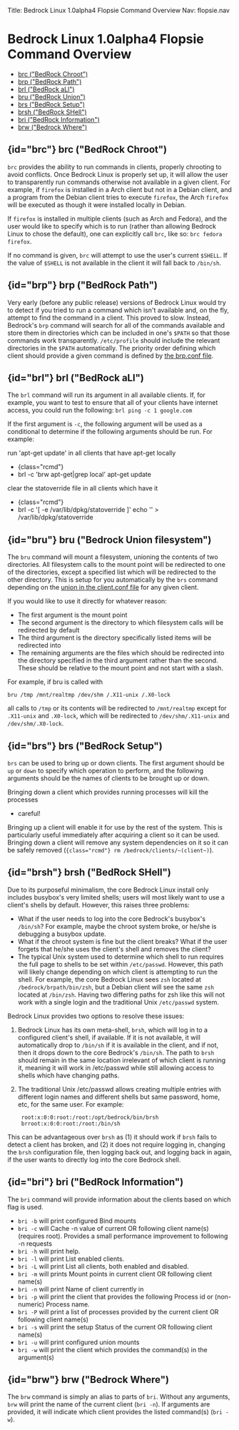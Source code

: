Title: Bedrock Linux 1.0alpha4 Flopsie Command Overview
Nav: flopsie.nav

Bedrock Linux 1.0alpha4 Flopsie Command Overview
==============================================


- [brc ("BedRock Chroot")](#brc)
- [brp ("BedRock Path")](#brp)
- [brl ("BedRock aLl")](#brl)
- [bru ("BedRock Union")](#bru)
- [brs ("BedRock Setup")](#brs)
- [brsh ("BedRock SHell")](#brsh)
- [bri ("BedRock Information")](#bri)
- [brw ("Bedrock Where")](#brw)

## {id="brc"} brc ("BedRock Chroot")

`brc` provides the ability to run commands in clients, properly chrooting to
avoid conflicts.  Once Bedrock Linux is properly set up, it will allow the user
to transparently run commands otherwise not available in a given client.  For
example, if `firefox` is installed in a Arch client but not in a Debian client,
and a program from the Debian client tries to execute `firefox`, the Arch
`firefox` will be executed as though it were installed locally in Debian.

If `firefox` is installed in multiple clients (such as Arch and Fedora), and
the user would like to specify which is to run (rather than allowing Bedrock
Linux to chose the default), one can explicitly call `brc`, like so: `brc
fedora firefox`.

If no command is given, `brc` will attempt to use the user's current `$SHELL`.
If the value of `$SHELL` is not available in the client it will fall back to
`/bin/sh`.


## {id="brp"} brp ("BedRock Path")

Very early (before any public release) versions of Bedrock Linux would try to
detect if you tried to run a command which isn't available and, on the fly,
attempt to find the command in a client. This proved to slow. Instead,
Bedrock's `brp` command will search for all of the commands available and store
them in directories which can be included in one's `$PATH` so that those
commands work transparently.  `/etc/profile` should include the relevant
directories in the `$PATH` automatically.  The priority order defining which
client should provide a given command is defined by [the brp.conf
file](configure.html#brpconf).


## {id="brl"} brl ("BedRock aLl")

The `brl` command will run its argument in all available clients. If, for
example, you want to test to ensure that all of your clients have internet
access, you could run the following: `brl ping -c 1 google.com`

If the first argument is `-c`, the following argument will be used as a
conditional to determine if the following arguments should be run.  For example:

run 'apt-get update' in all clients that have apt-get locally

- {class="rcmd"} 
- brl -c 'brw apt-get|grep local' apt-get update

clear the statoverride file in all clients which have it

- {class="rcmd"} 
- brl -c '[ -e /var/lib/dpkg/statoverride ]' echo '' > /var/lib/dpkg/statoverride


## {id="bru"} bru ("Bedrock Union filesystem")

The `bru` command will mount a filesystem, unioning the contents of two
directories.  All filesystem calls to the mount point will be redirected to one
of the directories, except a specified list which will be redirected to the
other directory.  This is setup for you automatically by the `brs` command
depending on the [union in the client.conf file](#configure.html#union) for any
given client.

If you would like to use it directly for whatever reason:

- The first argument is the mount point
- The second argument is the directory to which filesystem calls will be redirected by default
- The third argument is the directory specifically listed items will be redirected into
- The remaining arguments are the files which should be redirected into the
  directory specified in the third argument rather than the second.  These
  should be relative to the mount point and not start with a slash.

For example, if bru is called with

    bru /tmp /mnt/realtmp /dev/shm /.X11-unix /.X0-lock

all calls to `/tmp` or its contents will be redirected to `/mnt/realtmp` except
for `.X11-unix` and `.X0-lock`, which will be redirected to
`/dev/shm/.X11-unix` and `/dev/shm/.X0-lock`.


## {id="brs"} brs ("BedRock Setup")

`brs` can be used to bring up or down clients.  The first argument should be
`up` or `down` to specify which operation to perform, and the following
arguments should be the names of clients to be brought up or down.

Bringing down a client which provides running processes will kill the processes
- careful!

Bringing up a client will enable it for use by the rest of the system.  This is
particularly useful immediately after acquiring a client so it can be used.
Bringing down a client will remove any system dependencies on it so it can be
safely removed (`{class="rcmd"} rm /bedrock/clients/~(client~)`).


## {id="brsh"} brsh ("BedRock SHell")

Due to its purposeful minimalism, the core Bedrock Linux install only includes
busybox's very limited shells; users will most likely want to use a client's
shells by default. However, this raises three problems:

- What if the user needs to log into the core Bedrock's busybox's `/bin/sh`? For
  example, maybe the chroot system broke, or he/she is debugging a busybox
  update.
- What if the chroot system is fine but the client breaks? What if the user
  forgets that he/she uses the client's shell and removes the client?
- The typical Unix system used to determine which shell to run requires the
  full page to shells to be set within `/etc/passwd`. However, this path will
  likely change depending on which client is attempting to run the shell. For
  example, the core Bedrock Linux sees `zsh` located at `/bedrock/brpath/bin/zsh`, but
  a Debian client will see the same `zsh` located at `/bin/zsh`. Having two
  differing paths for zsh like this will not work with a single login and the
  traditional Unix `/etc/passwd` system.

Bedrock Linux provides two options to resolve these issues:

1. Bedrock Linux has its own meta-shell, `brsh`, which will log in to a
configured client's shell, if available. If it is not available, it will
automatically drop to `/bin/sh` if it is available in the client, and if not,
then it drops down to the core Bedrock's `/bin/sh`. The path to `brsh` should
remain in the same location irrelevant of which client is running it, meaning
it will work in /etc/passwd while still allowing access to shells which have
changing paths.
2. The traditional Unix /etc/passwd allows creating multiple entries with
different login names and different shells but same password, home, etc, for
the same user. For example:

		root:x:0:0:root:/root:/opt/bedrock/bin/brsh
		brroot:x:0:0:root:/root:/bin/sh

This can be advantageous over `brsh` as (1) it should work if `brsh` fails to
detect a client has broken, and (2) it does not require logging in, changing
the `brsh` configuration file, then logging back out, and logging back in
again, if the user wants to directly log into the core Bedrock shell.


## {id="bri"} bri ("BedRock Information")

The `bri` command will provide information about the clients based on which
flag is used.

- `bri -b` will print configured Bind mounts
- `bri -c` will Cache -n value of current OR following client name(s) (requires
  root).  Provides a small performance improvement to following -n requests
- `bri -h` will print help.
- `bri -l` will print List enabled clients.
- `bri -L` will print List all clients, both enabled and disabled.
- `bri -m` will prints Mount points in current client OR following client name(s)
- `bri -n` will print Name of client currently in
- `bri -p` will print the client that provides the following Process id or
  (non-numeric) Process name.
- `bri -P` will print a list of processes provided by the current client OR
  following client name(s)
- `bri -s` will print the setup Status of the current OR following client name(s)
- `bri -u` will print configured union mounts
- `bri -w` will print the client which provides the command(s) in the argument(s)

## {id="brw"} brw ("Bedrock Where")

The `brw` command is simply an alias to parts of `bri`.  Without any arguments,
`brw` will print the name of the current client (`bri -n`).  If arguments are
provided, it will indicate which client provides the listed command(s) (`bri
-w`).
